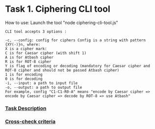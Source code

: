 # Task 1. Ciphering CLI tool
How to use: Launch the tool "node ciphering-cli-tool.js"


    CLI tool accepts 3 options :

    -c, --config: config for ciphers Config is a string with pattern {XY(-)}n, where:
    X is a cipher mark:
    C is for Caesar cipher (with shift 1)
    A is for Atbash cipher
    R is for ROT-8 cipher
    Y is flag of encoding or decoding (mandatory for Caesar cipher and ROT-8 cipher and should not be passed Atbash cipher)
    1 is for encoding
    0 is for decoding
    -i, --input: a path to input file
    -o, --output: a path to output file
    For example, config "C1-C1-R0-A" means "encode by Caesar cipher => encode by Caesar cipher => decode by ROT-8 => use Atbash"
### [Task Description](https://github.com/rolling-scopes-school/basic-nodejs-course/blob/master/descriptions/ciphering-cli-tool.md)
### [Cross-check criteria](https://github.com/rolling-scopes-school/basic-nodejs-course/blob/master/cross-check/ciphering-cli-tool.md)
